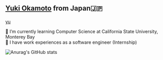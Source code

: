## <p><a href="https://yukiok.com" target="_blank" rel="noopener noreferrer">Yuki Okamoto</a> from Japan🇯🇵</p>
<a href="https://yukiok.com" target="_blank" rel="noopener noreferrer">yu</a>

🏫 I’m currently learning Computer Science at California State University, Monterey Bay  
🏢 I have work experiences as a software engineer (Internship)

![Anurag's GitHub stats](https://github-readme-stats.vercel.app/api?username=YukiOkamoto0206&count_private=true&show_icons=true&theme=radical)
